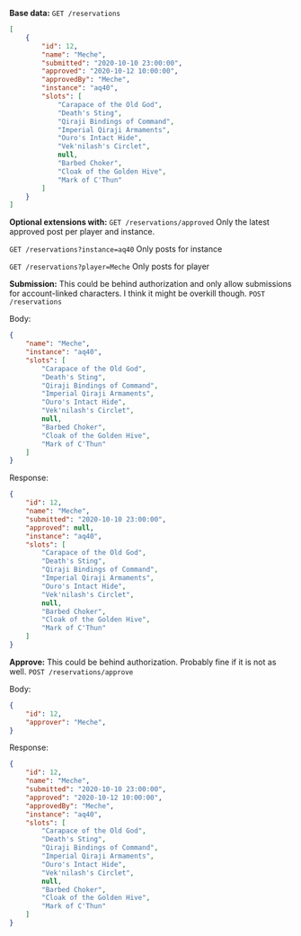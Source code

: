 **Base data:**
`GET /reservations`

```json
[
    {
        "id": 12,
        "name": "Meche",
        "submitted": "2020-10-10 23:00:00",
        "approved": "2020-10-12 10:00:00",
        "approvedBy": "Meche",
        "instance": "aq40",
        "slots": [
            "Carapace of the Old God",
            "Death's Sting",
            "Qiraji Bindings of Command",
            "Imperial Qiraji Armaments",
            "Ouro's Intact Hide",
            "Vek'nilash's Circlet",
            null,
            "Barbed Choker",
            "Cloak of the Golden Hive",
            "Mark of C'Thun"
        ]
    }
]
```

**Optional extensions with:**
`GET /reservations/approved`
  Only the latest approved post per player and instance.

`GET /reservations?instance=aq40`
  Only posts for instance

`GET /reservations?player=Meche`
  Only posts for player


**Submission:**
This could be behind authorization and only allow submissions for account-linked characters.
I think it might be overkill though.
`POST /reservations`

Body:
```json
{
    "name": "Meche",
    "instance": "aq40",
    "slots": [
        "Carapace of the Old God",
        "Death's Sting",
        "Qiraji Bindings of Command",
        "Imperial Qiraji Armaments",
        "Ouro's Intact Hide",
        "Vek'nilash's Circlet",
        null,
        "Barbed Choker",
        "Cloak of the Golden Hive",
        "Mark of C'Thun"
    ]
}
```

Response:
```json
{
    "id": 12,
    "name": "Meche",
    "submitted": "2020-10-10 23:00:00",
    "approved": null,
    "instance": "aq40",
    "slots": [
        "Carapace of the Old God",
        "Death's Sting",
        "Qiraji Bindings of Command",
        "Imperial Qiraji Armaments",
        "Ouro's Intact Hide",
        "Vek'nilash's Circlet",
        null,
        "Barbed Choker",
        "Cloak of the Golden Hive",
        "Mark of C'Thun"
    ]
}
```

**Approve:**
This could be behind authorization. Probably fine if it is not as well.
`POST /reservations/approve`

Body:
```json
{
    "id": 12,
    "approver": "Meche",
}
```

Response:
```json
{
    "id": 12,
    "name": "Meche",
    "submitted": "2020-10-10 23:00:00",
    "approved": "2020-10-12 10:00:00",
    "approvedBy": "Meche",
    "instance": "aq40",
    "slots": [
        "Carapace of the Old God",
        "Death's Sting",
        "Qiraji Bindings of Command",
        "Imperial Qiraji Armaments",
        "Ouro's Intact Hide",
        "Vek'nilash's Circlet",
        null,
        "Barbed Choker",
        "Cloak of the Golden Hive",
        "Mark of C'Thun"
    ]
}
```